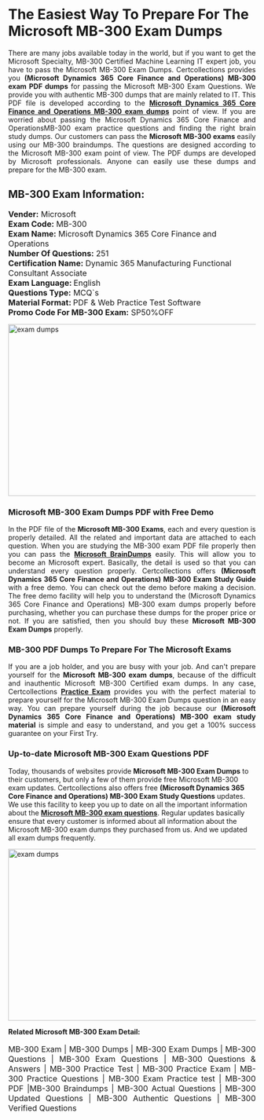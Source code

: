 <h1>The Easiest Way To Prepare For The Microsoft MB-300 Exam Dumps</h1> <p style="text-align:justify">There are many jobs available today in the world, but if you want to get the Microsoft Specialty, MB-300 Certified Machine Learning IT expert job, you have to pass the Microsoft MB-300 Exam Dumps. Certcollections provides you <strong>(Microsoft Dynamics 365 Core Finance and Operations) MB-300 exam PDF dumps</strong> for passing the Microsoft MB-300 Exam Questions. We provide you with authentic MB-300 dumps that are mainly related to IT. This PDF file is developed according to the <a href="https://www.certsofficial.com/microsoft/mb-300-questions"><strong>Microsoft Dynamics 365 Core Finance and Operations MB-300 exam dumps</strong></a> point of view. If you are worried about passing the Microsoft Dynamics 365 Core Finance and OperationsMB-300 exam practice questions and finding the right brain study dumps. Our customers can pass the <strong>Microsoft MB-300 exams </strong>easily using our MB-300 braindumps. The questions are designed according to the Microsoft MB-300 exam point of view. The PDF dumps are developed by Microsoft professionals. Anyone can easily use these dumps and prepare for the MB-300 exam.</p> <h2><strong>MB-300 Exam Information:</strong></h2> <p><span style="font-size:16px"><strong>Vender:</strong> Microsoft<br /> <strong>Exam Code:</strong> MB-300<br /> <strong>Exam Name:</strong> Microsoft Dynamics 365 Core Finance and Operations<br /> <strong>Number Of Questions:</strong> 251<br /> <strong>Certification Name:</strong> Dynamic 365 Manufacturing Functional Consultant Associate<br /> <strong>Exam Language: </strong>English<br /> <strong>Questions Type:</strong> MCQ`s<br /> <strong>Material Format: </strong>PDF & Web Practice Test Software<br /> <strong>Promo Code For MB-300 Exam:</strong> SP50%OFF</span></p> <p><a href="https://www.certsofficial.com/microsoft/mb-300-questions" rel="no-follow"><img alt="exam dumps" src="https://www.certcollections.com/uploads/content/certsofficial.jpg" style="height:350px; width:750px" /></a></p> <h3><strong>Microsoft MB-300 Exam Dumps PDF with Free Demo</strong></h3> <p style="text-align:justify">In the PDF file of the <strong>Microsoft MB-300 Exams</strong>, each and every question is properly detailed. All the related and important data are attached to each question. When you are studying the MB-300 exam PDF file properly then you can pass the <a href="https://www.certsofficial.com/microsoft-dumps"><strong>Microsoft BrainDumps</strong></a> easily. This will allow you to become an Microsoft expert. Basically, the detail is used so that you can understand every question properly. Certcollections offers <strong>(Microsoft Dynamics 365 Core Finance and Operations) MB-300 Exam Study Guide</strong> with a free demo. You can check out the demo before making a decision. The free demo facility will help you to understand the (Microsoft Dynamics 365 Core Finance and Operations) MB-300 exam dumps properly before purchasing, whether you can purchase these dumps for the proper price or not. If you are satisfied, then you should buy these <strong>Microsoft MB-300 Exam Dumps</strong> properly.</p> <h3><strong>MB-300 PDF Dumps To Prepare For The Microsoft Exams</strong></h3> <p style="text-align:justify">If you are a job holder, and you are busy with your job. And can't prepare yourself for the <strong>Microsoft MB-300 exam dumps</strong>, because of the difficult and inauthentic Microsoft MB-300 Certified exam dumps. In any case, Certcollections <strong><a href="https://www.certsofficial.com/">Practice Exam</a></strong> provides you with the perfect material to prepare yourself for the Microsoft MB-300 Exam Dumps question in an easy way. You can prepare yourself during the job because our <strong>(Microsoft Dynamics 365 Core Finance and Operations) MB-300 exam study material</strong> is simple and easy to understand, and you get a 100% success guarantee on your First Try.</p> <h3><strong>Up-to-date Microsoft MB-300 Exam Questions PDF</strong></h3> <p>Today, thousands of websites provide <strong>Microsoft MB-300 Exam Dumps</strong> to their customers, but only a few of them provide free Microsoft MB-300 exam updates. Certcollections also offers free <strong>(Microsoft Dynamics 365 Core Finance and Operations) MB-300 Exam Study Questions</strong> updates. We use this facility to keep you up to date on all the important information about the <a href="https://www.certsofficial.com/microsoft/mb-300-questions"><strong>Microsoft MB-300 exam questions</strong></a>. Regular updates basically ensure that every customer is informed about all information about the Microsoft MB-300 exam dumps they purchased from us. And we updated all exam dumps frequently.</p> <p><a href="https://www.certsofficial.com/microsoft/mb-300-questions"><img alt="exam dumps " src="https://www.certcollections.com/uploads/content/certsofficial2.jpg" style="height:350px; width:750px" /></a></p> <p style="text-align:justify"><span style="font-size:14px"><strong>Related Microsoft MB-300 Exam Detail:</strong></span><br /> <br /> <span style="font-size:16px">MB-300 Exam | MB-300 Dumps | MB-300 Exam Dumps | MB-300 Questions | MB-300 Exam Questions | MB-300 Questions & Answers | MB-300 Practice Test | MB-300 Practice Exam | MB-300 Practice Questions | MB-300 Exam Practice test | MB-300 PDF |MB-300 Braindumps | MB-300 Actual Questions | MB-300 Updated Questions | MB-300 Authentic Questions | MB-300 Verified Questions</span></p>
